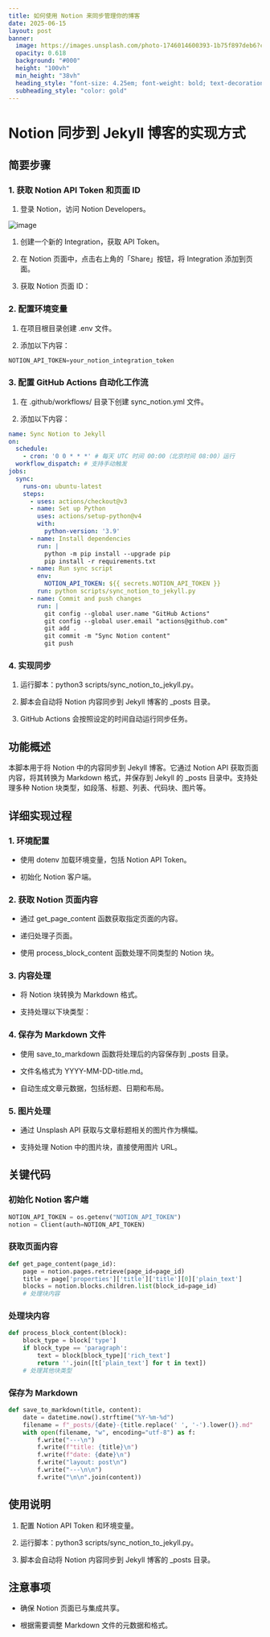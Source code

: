 ```yaml
---
title: 如何使用 Notion 来同步管理你的博客
date: 2025-06-15
layout: post
banner:
  image: https://images.unsplash.com/photo-1746014600393-1b75f897deb6?crop=entropy&cs=tinysrgb&fit=max&fm=jpg&ixid=M3w2OTIwMzJ8MHwxfHJhbmRvbXx8fHx8fHx8fDE3NTAwMDQ3MDJ8&ixlib=rb-4.1.0&q=80&w=1080
  opacity: 0.618
  background: "#000"
  height: "100vh"
  min_height: "38vh"
  heading_style: "font-size: 4.25em; font-weight: bold; text-decoration: underline"
  subheading_style: "color: gold"
---
```


# Notion 同步到 Jekyll 博客的实现方式

## 简要步骤

### 1. 获取 Notion API Token 和页面 ID

1. 登录 Notion，访问 Notion Developers。

![image](https://prod-files-secure.s3.us-west-2.amazonaws.com/a7a0cc5a-89b9-4cda-8686-1fba0ca52f40/d19c1afe-dea5-4312-9333-786b0ba83054/image.png?X-Amz-Algorithm=AWS4-HMAC-SHA256&X-Amz-Content-Sha256=UNSIGNED-PAYLOAD&X-Amz-Credential=ASIAZI2LB466TUI3GBC6%2F20250615%2Fus-west-2%2Fs3%2Faws4_request&X-Amz-Date=20250615T162501Z&X-Amz-Expires=3600&X-Amz-Security-Token=IQoJb3JpZ2luX2VjEF0aCXVzLXdlc3QtMiJHMEUCIGQ9anHdKFAHSNWzF5uzX9AKerthGv%2FPncX5172oP%2FAWAiEAv6e2PfOnEoLxMMKHJ%2Fd1WDKW5pqoRtFFDJ1nIA%2FJ01Yq%2FwMIRhAAGgw2Mzc0MjMxODM4MDUiDGxLLQjNioQliXLdHSrcA4EZcv5ICwXok76eSIDWYf5%2F%2Bk%2BiBpJVZDmmkrrnTjIUsIszpYxMHAD%2FHp%2BEtAdQfyRUF7qdbsyZv4gfvrowzNot6i1aO6I080JSv7t8OF6hCsb997gh8E6YY5fx2mN2OUa3UuyXXIH80lc5Y94ASiEws5q9kTmb%2BF9hvNwp%2FoFZ0J56%2BPvgrxCLp42ZT7DeFyuw5U02dQNgHy0W6XCHOsWXD2Mf1jMm%2BjanhuEqdIwEP9D1GBF97hexxfslL5HJHeWNrNWmP%2F7EeMnjDqYF2%2BpX%2FwraXgRyy%2BvHWBSbQv2N5x5ijjd1XGv9MNKlb%2FmIisyVhFtTtvm5HBsMCezEjdVD2THXhgga7N83CkBWhFYo2xAhbW%2BcLVorLkfNDrrWxo7s7twrBvk0ZhBozxSnWAiX214QTU2NxFga%2FeIMMdBk4DisJcTRHDgvz%2BmHDzq2Il6PcGD7dmaZKVc59R03fGI4UDVCZWz%2BcC%2BMUoQovl9hD54aQIH%2ByasABPjyRq5GjNd%2BQ5lSRtcaG2WSX7O9c2VaBnwvE7Ou2v21X4JyerJBQV%2BTbmHzBHdohpOQ7AFjYh57%2FdPZtIGd7%2FiWwztAjjj34HhqatPKbOTgJkshXiOM%2ByLMPgp2HtqUxzfhMPiAu8IGOqUBIrp0Q3HGo3YyYTdf5%2BTQK9%2BxeUnSVDdblZbrOKQ0dd7gqZQ9ToIB56MVtRgHiprgcXmtQCv7Dr709JXZPjrvZbCFpevTiiucR%2FmYQjdQe7zQteqnGqgnY9uj%2FXlO3CoYTGuUCzm84lNp00NZywsApdasRZ9ZiXWiAlmkXquHhaDtWtSrIhbLP72tMpOIXB%2FeCAxHSHMRb0C17IjdMIZE%2F2A5k%2FW8&X-Amz-Signature=135acef952013f16fb9c4f5ae96be886a35caea39037d99abb6f75278af42053&X-Amz-SignedHeaders=host&x-amz-checksum-mode=ENABLED&x-id=GetObject)

1. 创建一个新的 Integration，获取 API Token。

1. 在 Notion 页面中，点击右上角的「Share」按钮，将 Integration 添加到页面。

1. 获取 Notion 页面 ID：


### 2. 配置环境变量

1. 在项目根目录创建 .env 文件。

1. 添加以下内容：

```javascript
NOTION_API_TOKEN=your_notion_integration_token
```

### 3. 配置 GitHub Actions 自动化工作流

1. 在 .github/workflows/ 目录下创建 sync_notion.yml 文件。

1. 添加以下内容：

```yaml
name: Sync Notion to Jekyll
on:
  schedule:
    - cron: '0 0 * * *' # 每天 UTC 时间 00:00（北京时间 08:00）运行
  workflow_dispatch: # 支持手动触发
jobs:
  sync:
    runs-on: ubuntu-latest
    steps:
      - uses: actions/checkout@v3
      - name: Set up Python
        uses: actions/setup-python@v4
        with:
          python-version: '3.9'
      - name: Install dependencies
        run: |
          python -m pip install --upgrade pip
          pip install -r requirements.txt
      - name: Run sync script
        env:
          NOTION_API_TOKEN: ${{ secrets.NOTION_API_TOKEN }}
        run: python scripts/sync_notion_to_jekyll.py
      - name: Commit and push changes
        run: |
          git config --global user.name "GitHub Actions"
          git config --global user.email "actions@github.com"
          git add .
          git commit -m "Sync Notion content"
          git push
```

### 4. 实现同步

1. 运行脚本：python3 scripts/sync_notion_to_jekyll.py。

1. 脚本会自动将 Notion 内容同步到 Jekyll 博客的 _posts 目录。

1. GitHub Actions 会按照设定的时间自动运行同步任务。

## 功能概述

本脚本用于将 Notion 中的内容同步到 Jekyll 博客。它通过 Notion API 获取页面内容，将其转换为 Markdown 格式，并保存到 Jekyll 的 _posts 目录中。支持处理多种 Notion 块类型，如段落、标题、列表、代码块、图片等。

## 详细实现过程

### 1. 环境配置

- 使用 dotenv 加载环境变量，包括 Notion API Token。

- 初始化 Notion 客户端。

### 2. 获取 Notion 页面内容

- 通过 get_page_content 函数获取指定页面的内容。

- 递归处理子页面。

- 使用 process_block_content 函数处理不同类型的 Notion 块。

### 3. 内容处理

- 将 Notion 块转换为 Markdown 格式。

- 支持处理以下块类型：


### 4. 保存为 Markdown 文件

- 使用 save_to_markdown 函数将处理后的内容保存到 _posts 目录。

- 文件名格式为 YYYY-MM-DD-title.md。

- 自动生成文章元数据，包括标题、日期和布局。

### 5. 图片处理

- 通过 Unsplash API 获取与文章标题相关的图片作为横幅。

- 支持处理 Notion 中的图片块，直接使用图片 URL。

## 关键代码

### 初始化 Notion 客户端

```python
NOTION_API_TOKEN = os.getenv("NOTION_API_TOKEN")
notion = Client(auth=NOTION_API_TOKEN)
```

### 获取页面内容

```python
def get_page_content(page_id):
    page = notion.pages.retrieve(page_id=page_id)
    title = page['properties']['title']['title'][0]['plain_text']
    blocks = notion.blocks.children.list(block_id=page_id)
    # 处理块内容
```

### 处理块内容

```python
def process_block_content(block):
    block_type = block['type']
    if block_type == 'paragraph':
        text = block[block_type]['rich_text']
        return ''.join([t['plain_text'] for t in text])
    # 处理其他块类型
```

### 保存为 Markdown

```python
def save_to_markdown(title, content):
    date = datetime.now().strftime("%Y-%m-%d")
    filename = f"_posts/{date}-{title.replace(' ', '-').lower()}.md"
    with open(filename, "w", encoding="utf-8") as f:
        f.write("---\n")
        f.write(f"title: {title}\n")
        f.write(f"date: {date}\n")
        f.write("layout: post\n")
        f.write("---\n\n")
        f.write("\n\n".join(content))
```

## 使用说明

1. 配置 Notion API Token 和环境变量。

1. 运行脚本：python3 scripts/sync_notion_to_jekyll.py。

1. 脚本会自动将 Notion 内容同步到 Jekyll 博客的 _posts 目录。

## 注意事项

- 确保 Notion 页面已与集成共享。

- 根据需要调整 Markdown 文件的元数据和格式。